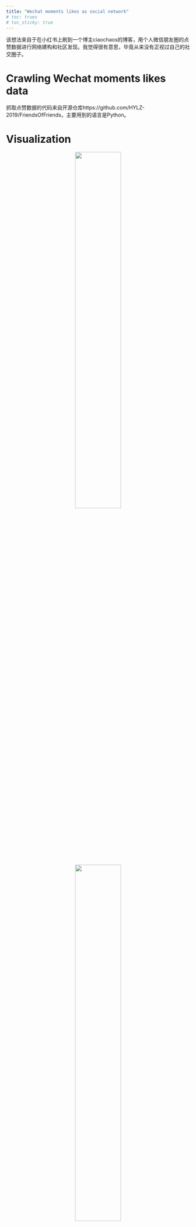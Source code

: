 ```yaml
---
title: "Wechat moments likes as social network"
# toc: trues
# toc_sticky: true
---
```


该想法来自于在小红书上刷到一个博主ciaochaos的博客，用个人微信朋友圈的点赞数据进行网络建构和社区发现。我觉得很有意思，毕竟从来没有正视过自己的社交圈子。

# Crawling Wechat moments likes data

抓取点赞数据的代码来自开源仓库https://github.com/HYLZ-2019/FriendsOfFriends，主要用到的语言是Python。

# Visualization

<center>
  <img src="{{ site.url }}{{ site.baseurl }}/assets/images/post_figs/wechat-likes/fig1.jpg" width="50%" alt="">
<!--   <figcaption>Nodes are colored by betweenness centrality.</figcaption> -->
  <img src="{{ site.url }}{{ site.baseurl }}/assets/images/post_figs/wechat-likes/fig2.jpg" width="50%" alt="">
<!--   <figcaption>Community detection visualization.</figcaption> -->
</center>


